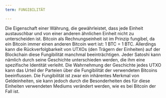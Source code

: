 ```yaml
---
term: FUNGIBILITÄT

---
```

Die Eigenschaft einer Währung, die gewährleistet, dass jede Einheit austauschbar und von einer anderen ähnlichen Einheit nicht zu unterscheiden ist. Bitcoin als Rechnungseinheit ist im Prinzip fungibel, da ein Bitcoin immer einen anderen Bitcoin wert ist: 1 BTC = 1 BTC. Allerdings kann die Rückverfolgbarkeit von UTXOs (den Trägern der Einheiten) auf der Blockchain diese Fungibilität manchmal beeinträchtigen. Jeder Satoshi kann nämlich durch seine Geschichte unterschieden werden, die ihm eine spezifische Identität verleiht. Die Wahrnehmung der Geschichte jedes UTXO kann das Urteil der Parteien über die Fungibilität der verwendeten Bitcoins beeinflussen. Die Fungibilität ist zwar ein inhärentes Merkmal von Geldeinheiten, sie kann jedoch durch die Besonderheiten des für diese Einheiten verwendeten Mediums verändert werden, wie es bei Bitcoin der Fall ist.